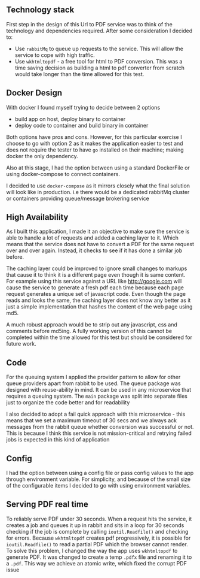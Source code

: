 Technology stack
------------------
First step in the design of this Url to PDF service was to think of the technology
and dependencies required. After some consideration I decided to:

- Use `rabbitMq` to queue up requests to the service. This will allow the service to
cope with high traffic.
- Use `wkhtmltopdf` - a free tool for html to PDF conversion. This was a time
saving decision as building a html to pdf converter from scratch would take
longer than the time allowed for this test.

Docker Design
----------------
With docker I found myself trying to decide between 2 options
- build app on host, deploy binary to container
- deploy code to container and build binary in container

Both options have pros and cons. However, for this particular exercise I
choose to go with option 2 as it makes the application easier to test and
does not require the tester to have `go` installed on their machine; making
docker the only dependency.

Also at this stage, I had the option between using a standard DockerFile or
using docker-compose to connect containers.

I decided to use `docker-compose` as it mirrors closely what the final solution
will look like in production. i.e there would be a dedicated rabbitMq cluster
or containers providing queue/message brokering service

High Availability
------------------
As I built this application, I made it an objective to make sure the service
is able to handle a lot of requests and added a caching layer to it. Which
means that the service does not have to convert a PDF for the same request
over and over again. Instead, it checks to see if it has done a similar job
before.

The caching layer could be improved to ignore small changes to markups that
cause it to think it is a different page even though it is same content.
For example using this service against a URL like http://google.com will
cause the service to generate a fresh pdf each time because each page request
generates a unique set of javascript code. Even though the page reads and
looks the same, the caching layer does not know any better as it just a simple
implementation that hashes the content of the web page using md5.

A much robust approach would be to strip out any javascript, css and
comments before md5ing. A fully working version of this cannot be completed
within the time allowed for this test but should be considered for future work.

Code
---------
For the queuing system I applied the provider pattern to allow for
other queue providers apart from rabbit to be used. The queue package was
designed with reuse-ability in mind. It can be used in any microservice
that requires a queuing system. The `main` package was split into separate files
just to organize the code better and for readability

I also decided to adopt a fail quick approach with this microservice -
this means that we set a maximum timeout of 30 secs and we always ack
messages from the rabbit queue whether conversion was successful or not.
This is because I think this service is not mission-critical and retrying
failed jobs is expected in this kind of application

Config
---------
I had the option between using a config file or pass config values to
the app through environment variable. For simplicity, and because of the
small size of the configurable items I decided to go with using
environment variables.


Serving PDF real time
----------------------
To reliably serve PDF under 30 seconds. When a request hits the service, it
creates a job and queues it up in rabbit and sits in a loop for 30 seconds
checking if the job is complete by calling `ioutil.Readfile()` and
checking for errors. Because `wkhtmltopdf` creates pdf progressively, it
is possible for `ioutil.Readfile()` to read a partial PDF which the browser
cannot render. To solve this problem, I changed the way the app uses `wkhtmltopdf`
to generate PDF. It was changed to create a temp `.pdfx` file and renaming it
to a `.pdf`. This way we achieve an atomic write, which fixed the corrupt PDF
issue





